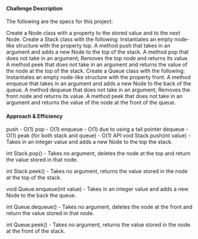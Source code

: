 #### Challenge Description
The following are the specs for this project:

Create a Node class with a property to the stored value and to the next Node.
Create a Stack class with the following:
Instantiates an empty node-like structure with the property top.
A method push that takes in an argument and adds a new Node to the top of the stack.
A method pop that does not take in an argument; Removes the top node and returns its value.
A method peek that does not take in an argument and returns the value of the node at the top of the stack.
Create a Queue class with the following:
Instantiates an empty node-like structure with the property front.
A method enqueue that takes in an argument and adds a new Node to the back of the queue.
A method dequeue that does not take in an argument; Removes the front node and returns its value.
A method peek that does not take in an argument and returns the value of the node at the front of the queue.

#### Approach & Efficiency
push - O(1)
pop - O(1)
enqueue - O(1) due to using a tail pointer
dequeue - O(1)
peak (for both stack and queue) - O(1)
API
void Stack.push(int value) - Takes in an integer value and adds a new Node to the top the stack.

int Stack.pop() - Takes no argument, deletes the node at the top and return the value stored in that node.

int Stack.peek() - Takes no argument, returns the value stored in the node at the top of the stack.

void Queue.enqueue(int value) - Takes in an integer value and adds a new Node to the back the queue.

int Queue.dequeue() - Takes no argument, deletes the node at the front and return the value stored in that node.

int Queue.peek() - Takes no argument, returns the value stored in the node at the front of the stack.